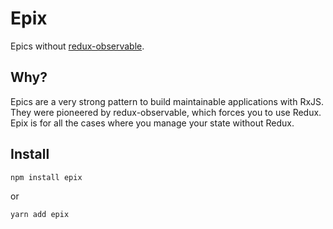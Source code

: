 # Epix

Epics without [redux-observable](https://redux-observable.js.org/).

## Why?

Epics are a very strong pattern to build maintainable applications with RxJS. They were pioneered by redux-observable, which forces you to use Redux. Epix is for all the cases where you manage your state without Redux.

## Install

```sh
npm install epix
```

or

```sh
yarn add epix
```
